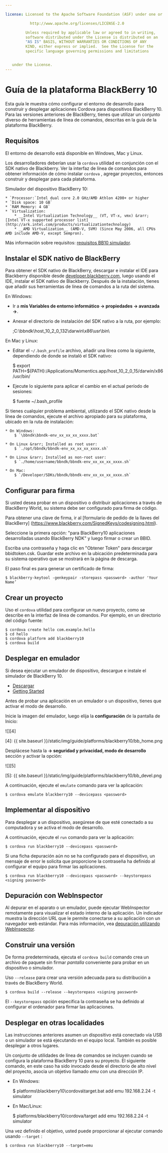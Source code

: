 ```yaml
---

license: Licensed to the Apache Software Foundation (ASF) under one or more contributor license agreements. See the NOTICE file distributed with this work for additional information regarding copyright ownership. The ASF licenses this file to you under the Apache License, Version 2.0 (the "License"); you may not use this file except in compliance with the License. You may obtain a copy of the License at

           http://www.apache.org/licenses/LICENSE-2.0

         Unless required by applicable law or agreed to in writing,
         software distributed under the License is distributed on an
         "AS IS" BASIS, WITHOUT WARRANTIES OR CONDITIONS OF ANY
         KIND, either express or implied.  See the License for the
         specific language governing permissions and limitations


   under the License.
---
```


# Guía de la plataforma BlackBerry 10

Esta guía le muestra cómo configurar el entorno de desarrollo para construir y desplegar aplicaciones Cordova para dispositivos BlackBerry 10. Para las versiones anteriores de BlackBerry, tienes que utilizar un conjunto diverso de herramientas de línea de comandos, descritas en la guía de la plataforma BlackBerry.

## Requisitos

El entorno de desarrollo está disponible en Windows, Mac y Linux.

Los desarrolladores deberían usar la `cordova` utilidad en conjunción con el SDK nativo de Blackberry. Ver la interfaz de línea de comandos para obtener información de cómo instalar `cordova` , agregar proyectos, entonces construir y desplegar para cada plataforma.

Simulador del dispositivo BlackBerry 10:

    * `Processor:`Intel dual core 2.0 GHz/AMD Athlon 4200+ or higher
    * `Disk space: 10 GB`
    * `RAM Memory: 4 GB`
    * `Virtualization:
        * __Intel Virtualization Technology__ (VT, VT-x, vmx) &rarr; [Intel VT-x supported processor list](http://ark.intel.com/products/virtualizationtechnology)
        * __AMD Virtualization__ (AMD-V, SVM) (Since May 2006, all CPUs AMD include AMD-V, except Sempron).


Más información sobre requisitos: [requisitos BB10 simulador][1].

 [1]: http://developer.blackberry.com/devzone/develop/simulator/simulator_systemrequirements.html

## Instalar el SDK nativo de BlackBerry

Para obtener el SDK nativo de BlackBerry, descargar e instalar el IDE para Blackberry disponible desde [developer.blackberry.com][2], luego usando el IDE, instalar el SDK nativo de Blackberry. Después de la instalación, tienes que añadir sus herramientas de línea de comandos a la ruta del sistema.

 [2]: http://developer.blackberry.com/native/download/

En Windows:

*   Ir a **mis Variables de entorno informático → propiedades → avanzada →**.

*   Anexar el directorio de instalación del SDK nativo a la ruta, por ejemplo:

    ;C:\bbndk\host\_10\_2\_0\_132\darwin\x86\usr\bin\

En Mac y Linux:

*   Editar el `~/.bash_profile` archivo, añadir una línea como la siguiente, dependiendo de donde se instaló el SDK nativo:

    $ export PATH=${PATH}:/Applications/Momentics.app/host\_10\_2\_0\_15/darwin/x86/usr/bin/

*   Ejecute lo siguiente para aplicar el cambio en el actual período de sesiones:

    $ fuente ~/.bash_profile

Si tienes cualquier problema ambiental, utilizando el SDK nativo desde la línea de comandos, ejecute el archivo apropiado para su plataforma, ubicado en la ruta de instalación:

    * On Windows:
        $ `\bbndk\bbndk-env_xx_xx_xx_xxxx.bat`

    * On Linux &rarr; Installed as root user:
        $ `./opt/bbndk/bbndk-env_xx_xx_xx_xxxx.sh`

    * On Linux &rarr; Installed as non-root user:
        $ `./home/username/bbndk/bbndk-env_xx_xx_xx_xxxx.sh`

    * On Mac:
        $ `/Developer/SDKs/bbndk/bbndk-env_xx_xx_xx_xxxx.sh`


## Configurar para firma

Si usted desea probar en un dispositivo o distribuir aplicaciones a través de BlackBerry World, su sistema debe ser configurado para firma de código.

Para obtener una clave de firma, ir al \[formulario de pedido de la llaves del BlackBerry\] (https://www.blackberry.com/SignedKeys/codesigning.html).

Seleccione la primera opción: "para BlackBerry10 aplicaciones desarrolladas usando BlackBerry NDK" y luego firmar o crear un BBID.

Escriba una contraseña y haga clic en "Obtener Token" para descargar bbidtoken.csk. Guardar este archivo en la ubicación predeterminada para su sistema operativo que se mostrará en la página de descarga.

El paso final es para generar un certificado de firma:

    $ blackberry-keytool -genkeypair -storepass <password> -author 'Your Name’


## Crear un proyecto

Uso el `cordova` utilidad para configurar un nuevo proyecto, como se describe en la interfaz de línea de comandos. Por ejemplo, en un directorio del código fuente:

    $ cordova create hello com.example.hello
    $ cd hello
    $ cordova platform add blackberry10
    $ cordova build


## Desplegar en emulador

Si desea ejecutar un emulador de dispositivo, descargue e instale el simulador de BlackBerry 10.

*   [Descargar][2]
*   [Getting Started][3]

 [3]: http://developer.blackberry.com/devzone/develop/simulator/blackberry_10_simulator_start.html

Antes de probar una aplicación en un emulador o un dispositivo, tienes que activar el modo de desarrollo.

Inicie la imagen del emulador, luego elija la **configuración** de la pantalla de Inicio:

![][4]

 [4]: {{ site.baseurl }}/static/img/guide/platforms/blackberry10/bb_home.png

Desplácese hasta la **→ seguridad y privacidad, modo de desarrollo** sección y activar la opción:

![][5]

 [5]: {{ site.baseurl }}/static/img/guide/platforms/blackberry10/bb_devel.png

A continuación, ejecute el `emulate` comando para ver la aplicación:

    $ cordova emulate blackberry10 --devicepass <password>


## Implementar al dispositivo

Para desplegar a un dispositivo, asegúrese de que esté conectado a su computadora y se activa el modo de desarrollo.

A continuación, ejecute el `run` comando para ver la aplicación:

    $ cordova run blackberry10 --devicepass <password>


Si una ficha depuración aún no se ha configurado para el dispositivo, un mensaje de error le solicita que proporcione la contraseña ha definido al configurar el equipo para firmar las aplicaciones.

    $ cordova run blackberry10 --devicepass <password> --keystorepass <signing password>


## Depuración con WebInspector

Al depurar en el aparato o un emulador, puede ejecutar WebInspector remotamente para visualizar el estado interno de la aplicación. Un indicador muestra la dirección URL que le permite conectarse a su aplicación con un navegador web estándar. Para más información, vea [depuración utilizando WebInspector][6].

 [6]: http://developer.blackberry.com/html5/documentation/web_inspector_overview_1553586_11.html

## Construir una versión

De forma predeterminada, ejecuta el `cordova build` comando crea un archivo de paquete sin firmar *pantalla* conveniente para probar en un dispositivo o simulador.

Uso `--release` para crear una versión adecuada para su distribución a través de BlackBerry World.

    $ cordova build --release --keystorepass <signing password>


El `--keystorepass` opción especifica la contraseña se ha definido al configurar el ordenador para firmar las aplicaciones.

## Desplegar en otras localidades

Las instrucciones anteriores asumen un dispositivo está conectado vía USB o un simulador se está ejecutando en el equipo local. También es posible desplegar a otros lugares.

Un conjunto de utilidades de línea de comandos se incluyen cuando se configura la plataforma BlackBerry 10 para su proyecto. El siguiente comando, en este caso ha sido invocado desde el directorio de alto nivel del proyecto, asocia un objetivo llamado *emu* con una dirección IP.

*   En Windows:

    $ platforms\blackberry10\cordova\target.bat add emu 192.168.2.24 -t simulator

*   En Mac/Linux:

    $ platforms/blackberry10/cordova/target add emu 192.168.2.24 -t simulator

Una vez definido el objetivo, usted puede proporcionar al ejecutar comando usando `--target` :

    $ cordova run blackberry10 --target=emu
